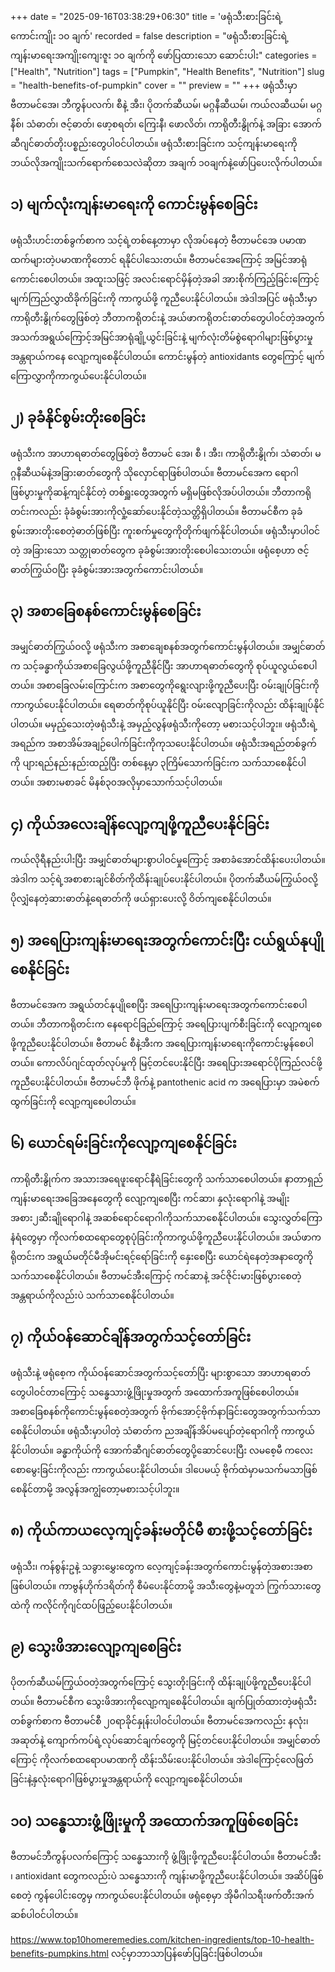 +++
date = "2025-09-16T03:38:29+06:30"
title = 'ဖရုံသီးစားခြင်းရဲ့ ကောင်းကျိုး ၁၀ ချက်'
recorded = false
description = "ဖရုံသီးစားခြင်းရဲ့ ကျန်းမာရေးအကျိုးကျေးဇူး ၁၀ ချက်ကို ဖော်ပြထားသော ဆောင်းပါး"
categories = ["Health", "Nutrition"]
tags = ["Pumpkin", "Health Benefits", "Nutrition"]
slug = "health-benefits-of-pumpkin"
cover = ""
preview = ""
+++
ဖရုံသီးမှာ ဗီတာမင်အေ၊ ဘီကွန်ပလက်၊ စီနဲ့ အီး၊ ပိုတက်ဆီယမ်၊ မဂ္ဂနီဆီယမ်၊ ကယ်လဆီယမ်၊ မဂ္ဂနီစ်၊ သံဓာတ်၊ ဇင့်ဓာတ်၊ ဖော့စရတ်၊ ကြေးနီ၊ ဖောလိတ်၊ ကာရိုတီးနွိုက်နဲ့ အခြား အောက်ဆီဂျင်ဓာတ်တိုးပစ္စည်းတွေပါဝင်ပါတယ်။ ဖရုံသီးစားခြင်းက သင့်ကျန်းမာရေးကို ဘယ်လိုအကျိုးသက်ရောက်စေသလဲဆိုတာ အချက် ၁၀ချက်နဲ့ဖော်ပြပေးလိုက်ပါတယ်။

## ၁) မျက်လုံးကျန်းမာရေးကို ကောင်းမွန်စေခြင်း
ဖရုံသီးဟင်းတစ်ခွက်စာက သင့်ရဲ့တစ်နေ့တာမှာ လိုအပ်နေတဲ့ ဗီတာမင်အေ ပမာဏထက်များတဲ့ပမာဏကိုတောင် ရနိုင်ပါသေးတယ်။ ဗီတာမင်အေကြောင့် အမြင်အာရုံကောင်းစေပါတယ်။ အထူးသဖြင့် အလင်းရောင်မှိန်တဲ့အခါ အားစိုက်ကြည့်ခြင်းကြောင့် မျက်ကြည်လွှာထိခိုက်ခြင်းကို ကာကွယ်ဖို့ ကူညီပေးနိုင်ပါတယ်။
အဲဒါအပြင် ဖရုံသီးမှာ ကာရိုတီးနွိုက်တွေဖြစ်တဲ့ ဘီတာကရိုတင်းနဲ့ အယ်ဖာကရိုတင်းဓာတ်တွေပါဝင်တဲ့အတွက် အသက်အရွယ်ကြောင့်အမြင်အာရုံချို့ယွင်းခြင်းနဲ့ မျက်လုံးတိမ်စွဲရောဂါများဖြစ်ပွားမှု အန္တရာယ်ကနေ လျော့ကျစေနိုင်ပါတယ်။ ကောင်းမွန်တဲ့ antioxidants တွေကြောင့် မျက်ကြောလွှာကိုကာကွယ်ပေးနိုင်ပါတယ်။

## ၂) ခုခံနိုင်စွမ်းတိုးစေခြင်း
ဖရုံသီးက အာဟာရဓာတ်တွေဖြစ်တဲ့ ဗီတာမင် အေ၊ စီ ၊ အီး၊ ကာရိုတီးနွိုက်၊ သံဓာတ်၊ မဂ္ဂနီဆီယမ်နဲ့အခြားဓာတ်တွေကို သိုလှောင်ရာဖြစ်ပါတယ်။ ဗီတာမင်အေက ရောဂါဖြစ်ပွားမှုကိုဆန့်ကျင်နိုင်တဲ့ တစ်ရှူးတွေအတွက် မရှိမဖြစ်လိုအပ်ပါတယ်။ ဘီတာကရိုတင်းကလည်း ခုံခံစွမ်းအားကိုလှုံ့ဆော်ပေးနိုင်တဲ့သတ္တိရှိပါတယ်။ ဗီတာမင်စီက ခုခံစွမ်းအားတိုးစေတဲ့ဓာတ်ဖြစ်ပြီး ကူးစက်မှုတွေကိုတိုက်ဖျက်နိုင်ပါတယ်။ ဖရုံသီးမှာပါဝင်တဲ့ အခြားသော သတ္တုဓာတ်တွေက ခုခံစွမ်းအားတိုးစေပါသေးတယ်။ ဖရုံစေ့ဟာ ဇင့်ဓာတ်ကြွယ်ဝပြီး ခုခံစွမ်းအားအတွက်ကောင်းပါတယ်။

## ၃) အစာခြေစနစ်ကောင်းမွန်စေခြင်း
အမျှင်ဓာတ်ကြွယ်ဝလို့ ဖရုံသီးက အစာချေစနစ်အတွက်ကောင်းမွန်ပါတယ်။ အမျှင်ဓာတ်က သင့်ခန္ဓာကိုယ်အစာခြေလွယ်ဖို့ကူညီနိုင်ပြီး အာဟာရဓာတ်တွေကို စုပ်ယူလွယ်စေပါတယ်။ အစာခြေလမ်းကြောင်းက အစာတွေကိုရွေးလျားဖို့ကူညီပေးပြီး ဝမ်းချုပ်ခြင်းကိုကာကွယ်ပေးနိုင်ပါတယ်။ ရေဓာတ်ကိုစုပ်ယူနိုင်ပြီး ဝမ်းလျောခြင်းကိုလည်း ထိန်းချုပ်နိုင်ပါတယ်။ မမှည့်သေးတဲ့ဖရုံသီးနဲ့ အမှည့်လွန်ဖရုံသီးကိုတော့ မစားသင့်ပါဘူး။
ဖရုံသီးရဲ့အရည်က အစာအိမ်အချဉ်ပေါက်ခြင်းကိုကုသပေးနိုင်ပါတယ်။ ဖရုံသီးအရည်တစ်ခွက်ကို ပျားရည်နည်းနည်းထည့်ပြီး တစ်နေ့မှာ ၃ကြိမ်သောက်ခြင်းက သက်သာစေနိုင်ပါတယ်။ အစားမစာခင် မိနစ်၃၀အလိုမှာသောက်သင့်ပါတယ်။

## ၄) ကိုယ်အလေးချိန်လျော့ကျဖို့ကူညီပေးနိုင်ခြင်း
ကယ်လိုရီနည်းပါးပြီး အမျှင်ဓာတ်များစွာပါဝင်မှုကြောင့် အစာခံအောင်ထိန်းပေးပါတယ်။ အဲဒါက သင့်ရဲ့အစာစားချင်စိတ်ကိုထိန်းချုပ်ပေးနိုင်ပါတယ်။ ပိုတက်ဆီယမ်ကြွယ်ဝလို့ ပိုလျှံနေတဲ့ဆားဓာတ်နဲ့ရေဓာတ်ကို ဖယ်ရှားပေးလို့ ဝိတ်ကျစေနိုင်ပါတယ်။

## ၅) အရေပြားကျန်းမာရေးအတွက်ကောင်းပြီး ငယ်ရွယ်နုပျိုစေနိုင်ခြင်း
ဗီတာမင်အေက အရွယ်တင်နုပျိုစေပြီး အရေပြားကျန်းမာရေးအတွက်ကောင်းစေပါတယ်။ ဘီတာကရိုတင်းက နေရောင်ခြည်ကြောင့် အရေပြားပျက်စီးခြင်းကို လျော့ကျစေဖို့ကူညီပေးနိုင်ပါတယ်။ ဗီတာမင် စီနဲ့အီးက အရေပြားကျန်းမာရေးကိုကောင်းမွန်စေပါတယ်။ ကောလိပ်ဂျင်ထုတ်လုပ်မှုကို မြင့်တင်ပေးနိုင်ပြီး အရေပြားအရောင်ပိုကြည်လင်ဖို့ ကူညီပေးနိုင်ပါတယ်။ ဗီတာမင်ဘီ ဖိုက်နဲ့ pantothenic acid က အရေပြားမှာ အမဲစက်ထွက်ခြင်းကို လျော့ကျစေပါတယ်။

## ၆) ယောင်ရမ်းခြင်းကိုလျော့ကျစေနိုင်ခြင်း
ကာရိုတီးနွိုက်က အသားအရေဖူးရောင်နီရဲခြင်းတွေကို သက်သာစေပါတယ်။ နာတာရှည်ကျန်းမာရေးအခြေအနေတွေကို လျော့ကျစေပြီး ကင်ဆာ၊ နှလုံးရောဂါနဲ့ အမျိုးအစား၂ဆီးချိုရောဂါနဲ့ အဆစ်ရောင်ရောဂါကိုသက်သာစေနိုင်ပါတယ်။
သွေးလွှတ်ကြောနံရံတွေမှာ ကိုလက်စထရောတွေစုပုံခြင်းကိုကာကွယ်ဖို့ကူညီပေးနိုင်ပါတယ်။ အယ်ဖာကရိုတင်းက အရွယ်မတိုင်မီအိုမင်းရင့်ရော်ခြင်းကို နှေးစေပြီး ယောင်ရဲနေတဲ့အနာတွေကို သက်သာစေနိုင်ပါတယ်။ ဗီတာမင်အီးကြောင့် ကင်ဆာနဲ့ အင်ဇိုင်းမားဖြစ်ပွားစေတဲ့အန္တရာယ်ကိုလည်းပဲ သက်သာစေနိုင်ပါတယ်။

## ၇) ကိုယ်ဝန်ဆောင်ချိန်အတွက်သင့်တော်ခြင်း
ဖရုံသီးနဲ့ ဖရုံစေ့က ကိုယ်ဝန်ဆောင်အတွက်သင့်တော်ပြီး များစွာသော အာဟာရဓာတ်တွေပါဝင်တာကြောင့် သန္ဓေသားဖွံ့ဖြိုးမှုအတွက် အထောက်အကူဖြစ်စေပါတယ်။ အစာခြေစနစ်ကိုကောင်းမွန်စေတဲ့အတွက် ဗိုက်အောင့်ဗိုက်နာခြင်းတွေအတွက်သက်သာစေနိုင်ပါတယ်။
ဖရုံသီးမှာပါတဲ့ သံဓာတ်က ညအချိန်အိပ်မပျော်တဲ့ရောဂါကို ကာကွယ်နိုင်ပါတယ်။ ခန္ဓာကိုယ်ကို အောက်ဆီဂျင်ဓာတ်တွေပို့ဆောင်ပေးပြီး လမစေ့မီ ကလေးစောမွေးခြင်းကိုလည်း ကာကွယ်ပေးနိုင်ပါတယ်။ ဒါပေမယ့် ဗိုက်ထဲမှာမသက်မသာဖြစ်စေနိုင်တာမို့ အလွန်အကျွံတော့မစားသင့်ပါဘူး။

## ၈) ကိုယ်ကာယလေ့ကျင့်ခန်းမတိုင်မီ စားဖို့သင့်တော်ခြင်း
ဖရုံသီး၊ ကန်စွန်းဥနဲ့ သခွားမွှေးတွေက လေ့ကျင့်ခန်းအတွက်ကောင်းမွန်တဲ့အစားအစာဖြစ်ပါတယ်။ ကာဗွန်ဟိုက်ဒရိတ်ကို စီမံပေးနိုင်တာမို့ အသီးတွေနဲ့မတူဘဲ ကြွက်သားတွေထဲကို ကလိုင်ကိုဂျင်ထပ်ဖြည့်ပေးနိုင်ပါတယ်။

## ၉) သွေးဖိအားလျော့ကျစေခြင်း
ပိုတက်ဆီယမ်ကြွယ်ဝတဲ့အတွက်ကြောင့် သွေးတိုးခြင်းကို ထိန်းချုပ်ဖို့ကူညီပေးနိုင်ပါတယ်။ ဗီတာမင်စီက သွေးဖိအားကိုလျော့ကျစေနိုင်ပါတယ်။ ချက်ပြုတ်ထားတဲ့ဖရုံသီးတစ်ခွက်စာက ဗီတာမင်စီ ၂၀ရာခိုင်နှုန်းပါဝင်ပါတယ်။ ဗီတာမင်အေကလည်း နလုံး၊ အဆုတ်နဲ့ ကျောက်ကပ်ရဲ့လုပ်ဆောင်ချက်တွေကို မြင့်တင်ပေးနိုင်ပါတယ်။ အမျှင်ဓာတ်ကြောင့် ကိုလက်စထရောပမာဏကို ထိန်းသိမ်းပေးနိုင်ပါတယ်။ အဲဒါကြောင့်လေဖြတ်ခြင်းနဲ့နှလုံးရောဂါဖြစ်ပွားမှုအန္တရာယ်ကို လျော့ကျစေနိုင်ပါတယ်။

## ၁၀) သန္ဓေသားဖွံ့ဖြိုးမှုကို အထောက်အကူဖြစ်စေခြင်း
ဗီတာမင်ဘီကွန်ပလက်ကြောင့် သန္ဓေသားကို ဖွံ့ဖြိုးဖို့ကူညီပေးနိုင်ပါတယ်။ ဗီတာမင်အီး ၊ antioxidant တွေကလည်းပဲ သန္ဓေသားကို ကျန်းမာဖို့ကူညီပေးနိုင်ပါတယ်။ အဆိပ်ဖြစ်စေတဲ့ ကွန်ပေါင်းတွေမှ ကာကွယ်ပေးနိုင်ပါတယ်။ ဖရုံစေ့မှာ အိုမီဂါသရီးဖက်တီးအက်ဆစ်ပါဝင်ပါတယ်။

https://www.top10homeremedies.com/kitchen-ingredients/top-10-health-benefits-pumpkins.html လင့်မှာဘာသာပြန်ဖော်ပြခြင်းဖြစ်ပါတယ်။